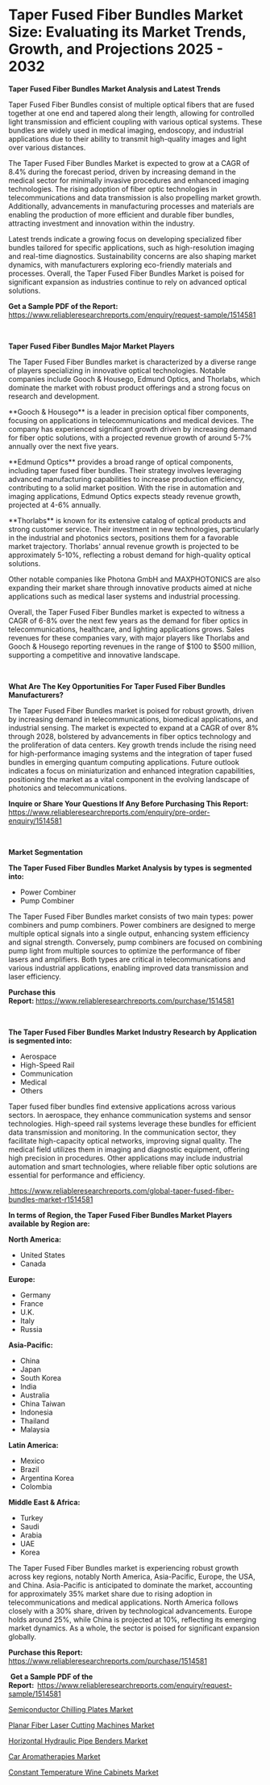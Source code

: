 <p><h1>Taper Fused Fiber Bundles Market Size: Evaluating its Market Trends, Growth, and Projections 2025 - 2032</h1></p><p><strong>Taper Fused Fiber Bundles Market Analysis and Latest Trends</strong></p>
<p><p>Taper Fused Fiber Bundles consist of multiple optical fibers that are fused together at one end and tapered along their length, allowing for controlled light transmission and efficient coupling with various optical systems. These bundles are widely used in medical imaging, endoscopy, and industrial applications due to their ability to transmit high-quality images and light over various distances.</p><p>The Taper Fused Fiber Bundles Market is expected to grow at a CAGR of 8.4% during the forecast period, driven by increasing demand in the medical sector for minimally invasive procedures and enhanced imaging technologies. The rising adoption of fiber optic technologies in telecommunications and data transmission is also propelling market growth. Additionally, advancements in manufacturing processes and materials are enabling the production of more efficient and durable fiber bundles, attracting investment and innovation within the industry.</p><p>Latest trends indicate a growing focus on developing specialized fiber bundles tailored for specific applications, such as high-resolution imaging and real-time diagnostics. Sustainability concerns are also shaping market dynamics, with manufacturers exploring eco-friendly materials and processes. Overall, the Taper Fused Fiber Bundles Market is poised for significant expansion as industries continue to rely on advanced optical solutions.</p></p>
<p><strong>Get a Sample PDF of the Report:&nbsp;</strong> <a href="https://www.reliableresearchreports.com/enquiry/request-sample/1514581?utm_campaign=118&utm_medium=2&utm_source=Github&utm_content=ia&utm_term=17012025&utm_id=taper-fused-fiber-bundles">https://www.reliableresearchreports.com/enquiry/request-sample/1514581</a></p>
<p>&nbsp;</p>
<p><strong>Taper Fused Fiber Bundles Major Market Players</strong></p>
<p><p>The Taper Fused Fiber Bundles market is characterized by a diverse range of players specializing in innovative optical technologies. Notable companies include Gooch & Housego, Edmund Optics, and Thorlabs, which dominate the market with robust product offerings and a strong focus on research and development.</p><p>**Gooch & Housego** is a leader in precision optical fiber components, focusing on applications in telecommunications and medical devices. The company has experienced significant growth driven by increasing demand for fiber optic solutions, with a projected revenue growth of around 5-7% annually over the next five years.</p><p>**Edmund Optics** provides a broad range of optical components, including taper fused fiber bundles. Their strategy involves leveraging advanced manufacturing capabilities to increase production efficiency, contributing to a solid market position. With the rise in automation and imaging applications, Edmund Optics expects steady revenue growth, projected at 4-6% annually.</p><p>**Thorlabs** is known for its extensive catalog of optical products and strong customer service. Their investment in new technologies, particularly in the industrial and photonics sectors, positions them for a favorable market trajectory. Thorlabs' annual revenue growth is projected to be approximately 5-10%, reflecting a robust demand for high-quality optical solutions.</p><p>Other notable companies like Photona GmbH and MAXPHOTONICS are also expanding their market share through innovative products aimed at niche applications such as medical laser systems and industrial processing.</p><p>Overall, the Taper Fused Fiber Bundles market is expected to witness a CAGR of 6-8% over the next few years as the demand for fiber optics in telecommunications, healthcare, and lighting applications grows. Sales revenues for these companies vary, with major players like Thorlabs and Gooch & Housego reporting revenues in the range of $100 to $500 million, supporting a competitive and innovative landscape.</p></p>
<p>&nbsp;</p>
<p><strong>What Are The Key Opportunities For Taper Fused Fiber Bundles Manufacturers?</strong></p>
<p><p>The Taper Fused Fiber Bundles market is poised for robust growth, driven by increasing demand in telecommunications, biomedical applications, and industrial sensing. The market is expected to expand at a CAGR of over 8% through 2028, bolstered by advancements in fiber optics technology and the proliferation of data centers. Key growth trends include the rising need for high-performance imaging systems and the integration of taper fused bundles in emerging quantum computing applications. Future outlook indicates a focus on miniaturization and enhanced integration capabilities, positioning the market as a vital component in the evolving landscape of photonics and telecommunications.</p></p>
<p><strong>Inquire or Share Your Questions If Any Before Purchasing This Report:</strong> <a href="https://www.reliableresearchreports.com/enquiry/pre-order-enquiry/1514581?utm_campaign=118&utm_medium=2&utm_source=Github&utm_content=ia&utm_term=17012025&utm_id=taper-fused-fiber-bundles">https://www.reliableresearchreports.com/enquiry/pre-order-enquiry/1514581</a></p>
<p>&nbsp;</p>
<p><strong>Market Segmentation</strong></p>
<p><strong>The Taper Fused Fiber Bundles Market Analysis by types is segmented into:</strong></p>
<p><ul><li>Power Combiner</li><li>Pump Combiner</li></ul></p>
<p><p>The Taper Fused Fiber Bundles market consists of two main types: power combiners and pump combiners. Power combiners are designed to merge multiple optical signals into a single output, enhancing system efficiency and signal strength. Conversely, pump combiners are focused on combining pump light from multiple sources to optimize the performance of fiber lasers and amplifiers. Both types are critical in telecommunications and various industrial applications, enabling improved data transmission and laser efficiency.</p></p>
<p><strong>Purchase this Report:&nbsp;</strong><a href="https://www.reliableresearchreports.com/purchase/1514581?utm_campaign=118&utm_medium=2&utm_source=Github&utm_content=ia&utm_term=17012025&utm_id=taper-fused-fiber-bundles">https://www.reliableresearchreports.com/purchase/1514581</a></p>
<p>&nbsp;</p>
<p><strong>The Taper Fused Fiber Bundles Market Industry Research by Application is segmented into:</strong></p>
<p><ul><li>Aerospace</li><li>High-Speed Rail</li><li>Communication</li><li>Medical</li><li>Others</li></ul></p>
<p><p>Taper fused fiber bundles find extensive applications across various sectors. In aerospace, they enhance communication systems and sensor technologies. High-speed rail systems leverage these bundles for efficient data transmission and monitoring. In the communication sector, they facilitate high-capacity optical networks, improving signal quality. The medical field utilizes them in imaging and diagnostic equipment, offering high precision in procedures. Other applications may include industrial automation and smart technologies, where reliable fiber optic solutions are essential for performance and efficiency.</p></p>
<p><a href="https://www.reliableresearchreports.com/global-taper-fused-fiber-bundles-market-r1514581?utm_campaign=118&utm_medium=2&utm_source=Github&utm_content=ia&utm_term=17012025&utm_id=taper-fused-fiber-bundles">&nbsp;https://www.reliableresearchreports.com/global-taper-fused-fiber-bundles-market-r1514581</a></p>
<p><strong>In terms of Region, the Taper Fused Fiber Bundles Market Players available by Region are:</strong></p>
<p>
    <p> <strong> North America: </strong>
        <ul>
            <li>United States</li>
            <li>Canada</li>
        </ul>
        </p> 
    <p> <strong> Europe: </strong>
        <ul>
            <li>Germany</li>
            <li>France</li>
            <li>U.K.</li>
            <li>Italy</li>
            <li>Russia</li>
        </ul>
        </p> 
    <p> <strong> Asia-Pacific: </strong>
        <ul>
            <li>China</li>
            <li>Japan</li>
            <li>South Korea</li>
            <li>India</li>
            <li>Australia</li>
            <li>China Taiwan</li>
            <li>Indonesia</li>
            <li>Thailand</li>
            <li>Malaysia</li>
        </ul>
        </p> 
    <p> <strong> Latin America: </strong>
        <ul>
            <li>Mexico</li>
            <li>Brazil</li>
            <li>Argentina Korea</li>
            <li>Colombia</li>
        </ul>
        </p> 
    <p> <strong> Middle East & Africa: </strong>
        <ul>
            <li>Turkey</li>
            <li>Saudi</li>
            <li>Arabia</li>
            <li>UAE</li>
            <li>Korea</li>
        </ul>
    </p>
    </p>
<p><p>The Taper Fused Fiber Bundles market is experiencing robust growth across key regions, notably North America, Asia-Pacific, Europe, the USA, and China. Asia-Pacific is anticipated to dominate the market, accounting for approximately 35% market share due to rising adoption in telecommunications and medical applications. North America follows closely with a 30% share, driven by technological advancements. Europe holds around 25%, while China is projected at 10%, reflecting its emerging market dynamics. As a whole, the sector is poised for significant expansion globally.</p></p>
<p><strong>Purchase this Report: </strong><a href="https://www.reliableresearchreports.com/purchase/1514581?utm_campaign=118&utm_medium=2&utm_source=Github&utm_content=ia&utm_term=17012025&utm_id=taper-fused-fiber-bundles">https://www.reliableresearchreports.com/purchase/1514581</a></p>
<p>&nbsp;<strong>Get a Sample PDF of the Report:&nbsp;&nbsp;</strong><a href="https://www.reliableresearchreports.com/enquiry/request-sample/1514581?utm_campaign=118&utm_medium=2&utm_source=Github&utm_content=ia&utm_term=17012025&utm_id=taper-fused-fiber-bundles">https://www.reliableresearchreports.com/enquiry/request-sample/1514581</a></p>
<p><strong></strong></p>
<p><p><a href="https://github.com/jeastefanowicz7816/Market-Research-Report-List-1/blob/main/semiconductor-chilling-plates-market.md?utm_campaign=118&utm_medium=2&utm_source=Github&utm_content=ia&utm_term=17012025&utm_id=taper-fused-fiber-bundles">Semiconductor Chilling Plates Market</a></p><p><a href="https://github.com/tona7vba/Market-Research-Report-List-1/blob/main/planar-fiber-laser-cutting-machines-market.md?utm_campaign=118&utm_medium=2&utm_source=Github&utm_content=ia&utm_term=17012025&utm_id=taper-fused-fiber-bundles">Planar Fiber Laser Cutting Machines Market</a></p><p><a href="https://github.com/tambraunrue691969/Market-Research-Report-List-1/blob/main/horizontal-hydraulic-pipe-benders-market.md?utm_campaign=118&utm_medium=2&utm_source=Github&utm_content=ia&utm_term=17012025&utm_id=taper-fused-fiber-bundles">Horizontal Hydraulic Pipe Benders Market</a></p><p><a href="https://github.com/oslieselotte2192/Market-Research-Report-List-1/blob/main/car-aromatherapies-market.md?utm_campaign=118&utm_medium=2&utm_source=Github&utm_content=ia&utm_term=17012025&utm_id=taper-fused-fiber-bundles">Car Aromatherapies Market</a></p><p><a href="https://github.com/tasiahtahathorn/Market-Research-Report-List-1/blob/main/constant-temperature-wine-cabinets-market.md?utm_campaign=118&utm_medium=2&utm_source=Github&utm_content=ia&utm_term=17012025&utm_id=taper-fused-fiber-bundles">Constant Temperature Wine Cabinets Market</a></p></p>